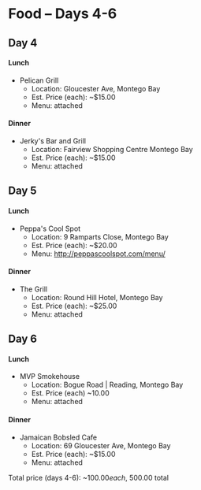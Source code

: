 # Food – Days 4-6

## Day 4
#### Lunch
- Pelican Grill
  - Location: Gloucester Ave, Montego Bay
  - Est. Price (each): ~$15.00
  - Menu: attached
#### Dinner
- Jerky's Bar and Grill
  - Location: Fairview Shopping Centre Montego Bay
  - Est. Price (each): ~$15.00
  - Menu: attached

## Day 5
#### Lunch
- Peppa's Cool Spot
  - Location: 9 Ramparts Close, Montego Bay
  - Est. Price (each): ~$20.00
  - Menu: http://peppascoolspot.com/menu/
#### Dinner
- The Grill
  - Location: Round Hill Hotel, Montego Bay
  - Est. Price (each): ~$25.00
  - Menu: attached

## Day 6
#### Lunch
- MVP Smokehouse
  - Location: Bogue Road | Reading, Montego Bay
  - Est. Price (each) ~10.00
  - Menu: attached
#### Dinner
- Jamaican Bobsled Cafe
  - Location: 69 Gloucester Ave, Montego Bay
  - Est. Price (each): ~$15.00
  - Menu: attached
  
  
Total price (days 4-6):     ~$100.00 each,     ~$500.00 total
